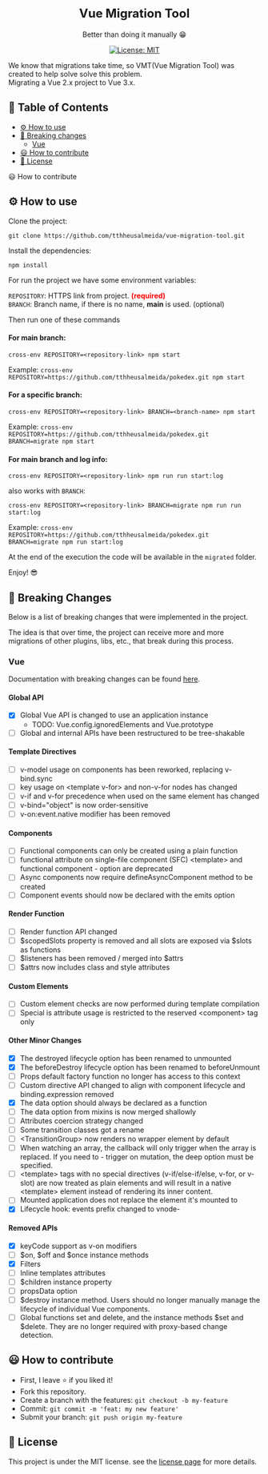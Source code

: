 <h1 align="center">
  <strong style="font-size: 24px">Vue Migration Tool</strong>
</h1>
<p align="center">
  Better than doing it manually 😁
</p>
<p align="center">
  <a href="https://github.com/tthheusalmeida/vue-migration-tool/blob/main/LICENSE">
    <img alt="License: MIT" src="https://img.shields.io/badge/License-MIT-blue.svg" target="_blank" />
  </a>
</p>

<p align="left">
  We know that migrations take time, so VMT(Vue Migration Tool) was created to help solve solve this problem.<br>
  Migrating a Vue 2.x project to Vue 3.x.
</p>

## 📂 Table of Contents

- [⚙️ How to use](#how-to-use)
- [🔨 Breaking changes](#breaking-changes)
  - [Vue](#breaking-changes-vue)
- [😃 How to contribute](#how-to-contribute)
- [📝 License](#license)

😃 How to contribute

<a id="how-to-use"></a>

## ⚙️ How to use

Clone the project: 
```
git clone https://github.com/tthheusalmeida/vue-migration-tool.git
```

Install the dependencies:
```
npm install
```

For run the project we have some environment variables:<br>

`REPOSITORY`: HTTPS link from project. <strong style="color: red">(required)</strong><br>
`BRANCH`: Branch name, if there is no name, <strong>main</strong> is used. <span>(optional)</span><br>

Then run one of these commands

#### For main branch:
```
cross-env REPOSITORY=<repository-link> npm start
```
Example: `cross-env REPOSITORY=https://github.com/tthheusalmeida/pokedex.git npm start`

#### For a specific branch:
```
cross-env REPOSITORY=<repository-link> BRANCH=<branch-name> npm start
```
Example: `cross-env REPOSITORY=https://github.com/tthheusalmeida/pokedex.git BRANCH=migrate npm start`

#### For main branch and log info:
```
cross-env REPOSITORY=<repository-link> npm run run start:log
```

also works with `BRANCH`:
```
cross-env REPOSITORY=<repository-link> BRANCH=migrate npm run run start:log
```
Example: `cross-env REPOSITORY=https://github.com/tthheusalmeida/pokedex.git BRANCH=migrate npm run start:log`

At the end of the execution the code will be available in the `migrated` folder.

Enjoy! 😎

<a id="breaking-changes"></a>

## 🔨 Breaking Changes

Below is a list of breaking changes that were implemented in the project.

The idea is that over time, the project can receive more and more migrations of other plugins, libs, etc., that break during this process.

<a id="breaking-changes-vue"></a>

### Vue

Documentation with breaking changes can be found [here](https://v3-migration.vuejs.org/breaking-changes/).

#### Global API
- [X] Global Vue API is changed to use an application instance
  - TODO: Vue.config.ignoredElements and Vue.prototype
- [ ] Global and internal APIs have been restructured to be tree-shakable

#### Template Directives
- [ ] v-model usage on components has been reworked, replacing v-bind.sync
- [ ] key usage on &lt;template v-for&gt; and non-v-for nodes has changed
- [ ] v-if and v-for precedence when used on the same element has changed
- [ ] v-bind="object" is now order-sensitive
- [ ] v-on:event.native modifier has been removed

#### Components
- [ ] Functional components can only be created using a plain function
- [ ] functional attribute on single-file component (SFC) &lt;template&gt; and functional component - option are deprecated
- [ ] Async components now require defineAsyncComponent method to be created
- [ ] Component events should now be declared with the emits option

#### Render Function
- [ ] Render function API changed
- [ ] $scopedSlots property is removed and all slots are exposed via $slots as functions
- [ ] $listeners has been removed / merged into $attrs
- [ ] $attrs now includes class and style attributes

#### Custom Elements
- [ ] Custom element checks are now performed during template compilation
- [ ] Special is attribute usage is restricted to the reserved &lt;component&gt; tag only

#### Other Minor Changes
- [x] The destroyed lifecycle option has been renamed to unmounted
- [x] The beforeDestroy lifecycle option has been renamed to beforeUnmount
- [ ] Props default factory function no longer has access to this context
- [ ] Custom directive API changed to align with component lifecycle and binding.expression removed
- [x] The data option should always be declared as a function
- [ ] The data option from mixins is now merged shallowly
- [ ] Attributes coercion strategy changed
- [ ] Some transition classes got a rename
- [ ] &lt;TransitionGroup&gt; now renders no wrapper element by default
- [ ] When watching an array, the callback will only trigger when the array is replaced. If you need to - trigger on mutation, the deep option must be specified.
- [ ] &lt;template&gt; tags with no special directives (v-if/else-if/else, v-for, or v-slot) are now treated as plain elements and will result in a native &lt;template&gt; element instead of rendering its inner content.
- [ ] Mounted application does not replace the element it's mounted to
- [x] Lifecycle hook: events prefix changed to vnode-

#### Removed APIs
- [x] keyCode support as v-on modifiers
- [ ] $on, $off and $once instance methods
- [x] Filters
- [ ] Inline templates attributes
- [ ] $children instance property
- [ ] propsData option
- [ ] $destroy instance method. Users should no longer manually manage the lifecycle of individual Vue components.
- [ ] Global functions set and delete, and the instance methods $set and $delete. They are no longer required with proxy-based change detection.

<a id="how-to-contribute"></a>

## 😃 How to contribute
- First, I leave ⭐ if you liked it!
- Fork this repository.
- Create a branch with the features: `git checkout -b my-feature`
- Commit: `git commit -m 'feat: my new feature'`
- Submit your branch: `git push origin my-feature`

<a id="license"></a>

## 📝 License

This project is under the MIT license. see the [license page](https://opensource.org/licenses/MIT) for more details.